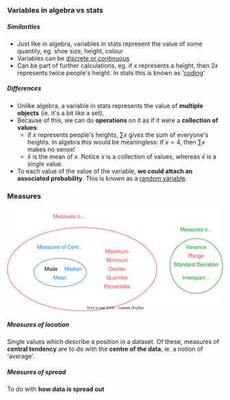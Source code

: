 ### Variables in algebra vs stats
##### Similarities
- Just like in algebra, variables in stats represent the value of some quantity, eg. shoe size, height, colour
- Variables can be [discrete or continuous](./../Collecting%20Data/Types%20of%20Data.md)
- Can be part of further calculations, eg. if $x$ represents a height, then $2x$ represents twice people's height. In stats this is known  as '[coding](./Coding.md)'

##### Differences
- Unlike algebra, a variable in stats represents the value of **multiple objects** (ie. it's a bit like a set).
- Because of this, we can do **operations** on it as if it were a **collection of values**:
    * if $x$ represents people's heights, $\sum x$ gives the sum of everyone's heights. In algebra this would be meaningless: if $x = 4$, then $\sum x$ makes no sense!
    * $\bar{x}$ is the mean of $x$. Notice $x$ is a collection of values, whereas $\bar{x}$ is a single value.
- To each value of the value of the variable, **we could attach an associated probability**. This is known as a [random variable](./../Collecting%20Data/Random%20Sampling.md).

### Measures
![Diagram of measures](./../../Images/measures_stats.drawio.svg)
##### Measures of location
Single values which describe a position in a dataset.
Of these, measures of **central tendency** are to do with the **centre of the data**, ie. a notion of 'average'.  
##### Measures of spread
To do with **how data is spread out**